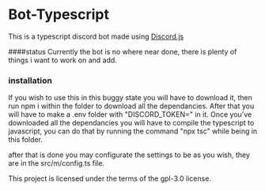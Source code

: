 # Bot-Typescript
This is a typescript discord bot made using [Discord.js](https://discord.js.org/#/)

####status
Currently the bot is no where near done, there is plenty of things i want to work on and add.
### installation
If you wish to use this in this buggy state you will have to download it, then run npm i within the folder to download all the dependancies. After that you will have to make a .env folder with "DISCORD_TOKEN=<token>" in it.
Once you've downloaded all the dependancies you will have to compile the typescript to javascript, you can do that by running the command "npx tsc" while being in this folder.

after that is done you may configurate the settings to be as you wish, they are in the src/m/config.ts file. 


This project is licensed under the terms of the gpl-3.0 license.